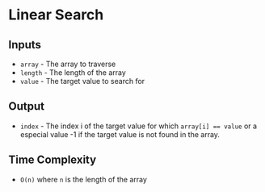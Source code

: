 # Linear Search

## Inputs
* `array` - The array to traverse
* `length` - The length of the array
* `value` - The target value to search for

## Output
* `index` - The index i of the target value for which `array[i] == value` or a especial value -1 if the target value is not found in the array.

## Time Complexity
* `O(n)` where `n` is the length of the array
